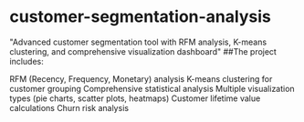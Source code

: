 # customer-segmentation-analysis
"Advanced customer segmentation tool with RFM analysis, K-means clustering, and comprehensive visualization dashboard"
##The project includes:

RFM (Recency, Frequency, Monetary) analysis
K-means clustering for customer grouping
Comprehensive statistical analysis
Multiple visualization types (pie charts, scatter plots, heatmaps)
Customer lifetime value calculations
Churn risk analysis

